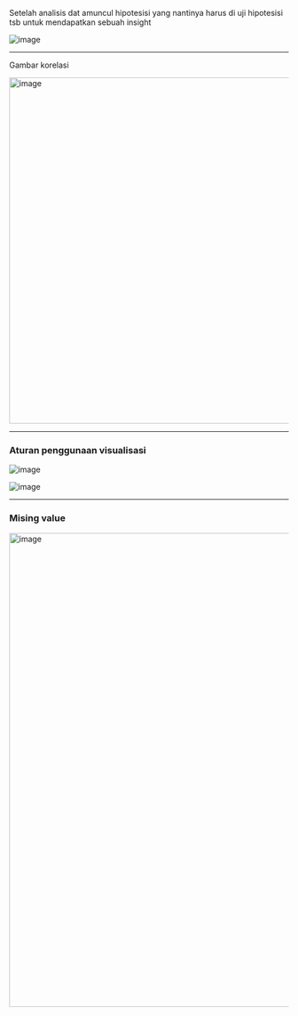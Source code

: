 
Setelah analisis dat amuncul hipotesisi yang nantinya harus di uji hipotesisi tsb untuk mendapatkan sebuah insight

![image](https://github.com/user-attachments/assets/7021e402-21ce-4566-9ded-4c90ae287c6e)

---

Gambar korelasi

<img width="623" alt="image" src="https://github.com/user-attachments/assets/ac1e1cfc-ea24-4f19-8784-7f3e208e8634" />

---

### Aturan penggunaan visualisasi

![image](https://github.com/user-attachments/assets/3c830ea6-c79b-4f07-b59e-118fe8cef996)

![image](https://github.com/user-attachments/assets/92b0ed6f-7b01-4d34-99e0-85216c2daff5)

---
### Mising value

<img width="853" alt="image" src="https://github.com/user-attachments/assets/26372866-49e6-4ab0-a5c2-991d9290c89d" />
